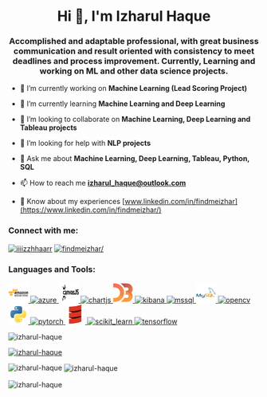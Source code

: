 <h1 align="center">Hi 👋, I'm Izharul Haque</h1>
<h3 align="center">Accomplished and adaptable professional, with great business communication and result oriented with consistency to meet deadlines and process improvement. Currently, Learning and working on ML and other data science projects.</h3>


- 🔭 I’m currently working on **Machine Learning (Lead Scoring Project)**

- 🌱 I’m currently learning **Machine Learning and Deep Learning**

- 👯 I’m looking to collaborate on **Machine Learning, Deep Learning and Tableau projects**

- 🤝 I’m looking for help with **NLP projects**

- 💬 Ask me about **Machine Learning, Deep Learning, Tableau, Python, SQL**

- 📫 How to reach me **izharul_haque@outlook.com**

- 📄 Know about my experiences [www.linkedin.com/in/findmeizhar](https://www.linkedin.com/in/findmeizhar/)

<h3 align="left">Connect with me:</h3>
<p align="left">
<a href="https://twitter.com/iiiizzhhaarr" target="blank"><img align="center" src="https://raw.githubusercontent.com/rahuldkjain/github-profile-readme-generator/master/src/images/icons/Social/twitter.svg" alt="iiiizzhhaarr" height="30" width="40" /></a>
<a href="https://linkedin.com/in/findmeizhar/" target="blank"><img align="center" src="https://raw.githubusercontent.com/rahuldkjain/github-profile-readme-generator/master/src/images/icons/Social/linked-in-alt.svg" alt="findmeizhar/" height="30" width="40" /></a>
</p>

<h3 align="left">Languages and Tools:</h3>
<p align="left"> <a href="https://aws.amazon.com" target="_blank"> <img src="https://raw.githubusercontent.com/devicons/devicon/master/icons/amazonwebservices/amazonwebservices-original-wordmark.svg" alt="aws" width="40" height="40"/> </a> <a href="https://azure.microsoft.com/en-in/" target="_blank"> <img src="https://www.vectorlogo.zone/logos/microsoft_azure/microsoft_azure-icon.svg" alt="azure" width="40" height="40"/> </a> <a href="https://canvasjs.com" target="_blank"> <img src="https://raw.githubusercontent.com/Hardik0307/Hardik0307/master/assets/canvasjs-charts.svg" alt="canvasjs" width="40" height="40"/> </a> <a href="https://www.chartjs.org" target="_blank"> <img src="https://www.chartjs.org/media/logo-title.svg" alt="chartjs" width="40" height="40"/> </a> <a href="https://d3js.org/" target="_blank"> <img src="https://raw.githubusercontent.com/devicons/devicon/master/icons/d3js/d3js-original.svg" alt="d3js" width="40" height="40"/> </a> <a href="https://www.elastic.co/kibana" target="_blank"> <img src="https://www.vectorlogo.zone/logos/elasticco_kibana/elasticco_kibana-icon.svg" alt="kibana" width="40" height="40"/> </a> <a href="https://www.microsoft.com/en-us/sql-server" target="_blank"> <img src="https://www.svgrepo.com/show/303229/microsoft-sql-server-logo.svg" alt="mssql" width="40" height="40"/> </a> <a href="https://www.mysql.com/" target="_blank"> <img src="https://raw.githubusercontent.com/devicons/devicon/master/icons/mysql/mysql-original-wordmark.svg" alt="mysql" width="40" height="40"/> </a> <a href="https://opencv.org/" target="_blank"> <img src="https://www.vectorlogo.zone/logos/opencv/opencv-icon.svg" alt="opencv" width="40" height="40"/> </a> <a href="https://www.python.org" target="_blank"> <img src="https://raw.githubusercontent.com/devicons/devicon/master/icons/python/python-original.svg" alt="python" width="40" height="40"/> </a> <a href="https://pytorch.org/" target="_blank"> <img src="https://www.vectorlogo.zone/logos/pytorch/pytorch-icon.svg" alt="pytorch" width="40" height="40"/> </a> <a href="https://www.scala-lang.org" target="_blank"> <img src="https://raw.githubusercontent.com/devicons/devicon/master/icons/scala/scala-original.svg" alt="scala" width="40" height="40"/> </a> <a href="https://scikit-learn.org/" target="_blank"> <img src="https://upload.wikimedia.org/wikipedia/commons/0/05/Scikit_learn_logo_small.svg" alt="scikit_learn" width="40" height="40"/> </a> <a href="https://www.tensorflow.org" target="_blank"> <img src="https://www.vectorlogo.zone/logos/tensorflow/tensorflow-icon.svg" alt="tensorflow" width="40" height="40"/> </a> </p>

<p align="left"> <img src="https://komarev.com/ghpvc/?username=izharul-haque&label=Profile%20views&color=0e75b6&style=flat" alt="izharul-haque" /> </p>

<p align="left"> <a href="https://github.com/ryo-ma/github-profile-trophy"><img src="https://github-profile-trophy.vercel.app/?username=izharul-haque" alt="izharul-haque" /></a> </p>

<p><img align="left" src="https://github-readme-stats.vercel.app/api/top-langs?username=izharul-haque&show_icons=true&locale=en&layout=compact" alt="izharul-haque" /></p>

<p>&nbsp;<img align="center" src="https://github-readme-stats.vercel.app/api?username=izharul-haque&show_icons=true&locale=en" alt="izharul-haque" /></p>

<p><img align="center" src="https://github-readme-streak-stats.herokuapp.com/?user=izharul-haque&" alt="izharul-haque" /></p>
